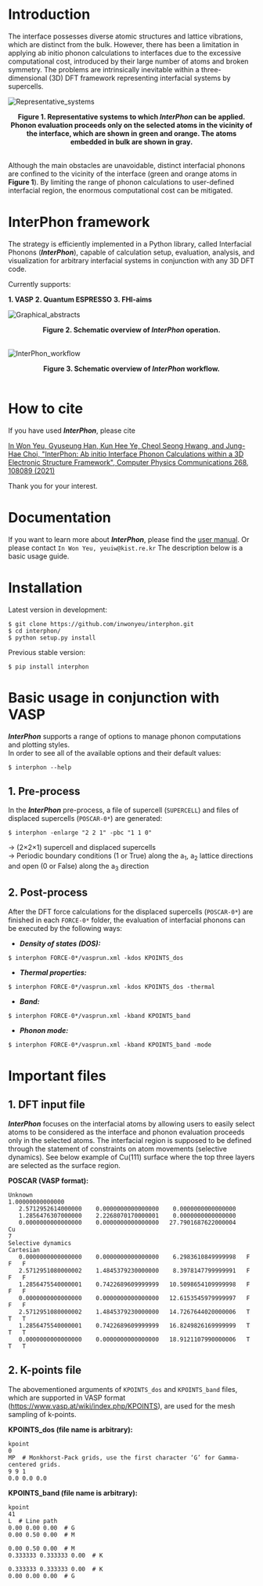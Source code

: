 # Introduction
The interface possesses diverse atomic structures and lattice vibrations, which are distinct from the bulk. However, there has been a limitation in applying ab initio phonon calculations to interfaces due to the excessive computational cost, introduced by their large number of atoms and broken symmetry. The problems are intrinsically inevitable within a three-dimensional (3D) DFT framework representing interfacial systems by supercells.

![Representative_systems](docs/source/images/Representative_systems.png)
<div align='center'><strong>Figure 1. Representative systems to which <i>InterPhon</i> can be applied. Phonon evaluation proceeds only on the selected atoms in the vicinity of the interface, which are shown in green and orange. The atoms embedded in bulk are shown in gray.</strong></div>
<br />


Although the main obstacles are unavoidable, distinct interfacial phonons are confined to the vicinity of the interface (green and orange atoms in **Figure 1**). By limiting the range of phonon calculations to user-defined interfacial region, the enormous computational cost can be mitigated.
<br />


# InterPhon framework
The strategy is efficiently implemented in a Python library, called Interfacial Phonons (***InterPhon***), capable of calculation setup, evaluation, analysis, and visualization for arbitrary interfacial systems in conjunction with any 3D DFT code.

Currently supports:

**1. VASP**
**2. Quantum ESPRESSO**
**3. FHI-aims**

![Graphical_abstracts](docs/source/images/Graphical_abstracts.png)
<div align='center'><strong>Figure 2. Schematic overview of <i>InterPhon</i> operation.</strong></div>
<br />


![InterPhon_workflow](docs/source/images/InterPhon_workflow.png)
<div align='center'><strong>Figure 3. Schematic overview of <i>InterPhon</i> workflow.</strong></div>
<br />


# How to cite
If you have used ***InterPhon***, please cite 

[In Won Yeu, Gyuseung Han, Kun Hee Ye, Cheol Seong Hwang, and Jung-Hae Choi, "InterPhon: Ab initio Interface Phonon Calculations within a 3D Electronic Structure Framework", Computer Physics Communications 268, 108089 (2021)](https://doi.org/10.1016/j.cpc.2021.108089)

Thank you for your interest.
<br />


# Documentation
If you want to learn more about ***InterPhon***, please find the [user manual](https://interphon.readthedocs.io/).
Or please contact ```In Won Yeu, yeuiw@kist.re.kr```
The description below is a basic usage guide.
<br />


# Installation
Latest version in development:

```
$ git clone https://github.com/inwonyeu/interphon.git
$ cd interphon/
$ python setup.py install
```
Previous stable version:
```
$ pip install interphon
```


# Basic usage in conjunction with VASP
***InterPhon*** supports a range of options to manage phonon computations and plotting styles.  
In order to see all of the available options and their default values:

```
$ interphon --help
```

## 1. Pre-process
In the ***InterPhon*** pre-process, a file of supercell (`SUPERCELL`) and files of displaced supercells (`POSCAR-0*`) are generated:

```
$ interphon -enlarge "2 2 1" -pbc "1 1 0"
```

-> (2×2×1) supercell and displaced supercells  
-> Periodic boundary conditions (1 or True) along the a<sub>1</sub>, a<sub>2</sub> lattice directions and open (0 or False) along the a<sub>3</sub> direction

## 2. Post-process
After the DFT force calculations for the displaced supercells (`POSCAR-0*`) are finished in each `FORCE-0*` folder, the evaluation of interfacial phonons can be executed by the following ways:

- ***Density of states (DOS):***
```
$ interphon FORCE-0*/vasprun.xml -kdos KPOINTS_dos
```

- ***Thermal properties:***
```
$ interphon FORCE-0*/vasprun.xml -kdos KPOINTS_dos -thermal
```

- ***Band:***
```
$ interphon FORCE-0*/vasprun.xml -kband KPOINTS_band
```

- ***Phonon mode:***
```
$ interphon FORCE-0*/vasprun.xml -kband KPOINTS_band -mode
```


# Important files
## 1. DFT input file
***InterPhon*** focuses on the interfacial atoms by allowing users to easily select atoms to be considered as the interface and phonon evaluation proceeds only in the selected atoms. The interfacial region is supposed to be defined through the statement of constraints on atom movements (selective dynamics).
See below example of Cu(111) surface where the top three layers are selected as the surface region.

**POSCAR (VASP format):**
```
Unknown
1.00000000000000
   2.5712952614000000    0.0000000000000000    0.0000000000000000
   1.2856476307000000    2.2268070170000001    0.0000000000000000
   0.0000000000000000    0.0000000000000000   27.7901687622000004
Cu
7
Selective dynamics
Cartesian
   0.0000000000000000    0.0000000000000000    6.2983610849999998   F   F   F
   2.5712951080000002    1.4845379230000000    8.3978147799999991   F   F   F
   1.2856475540000001    0.7422689609999999   10.5098654109999998   F   F   F
   0.0000000000000000    0.0000000000000000   12.6153545979999997   F   F   F
   2.5712951080000002    1.4845379230000000   14.7267644020000006   T   T   T
   1.2856475540000001    0.7422689609999999   16.8249826169999999   T   T   T
   0.0000000000000000    0.0000000000000000   18.9121107990000006   T   T   T
```

## 2. K-points file
The abovementioned arguments of `KPOINTS_dos` and `KPOINTS_band` files, which are supported in VASP format (<https://www.vasp.at/wiki/index.php/KPOINTS>), are used for the mesh sampling of k-points.

**KPOINTS_dos (file name is arbitrary):**
```
kpoint
0
MP  # Monkhorst-Pack grids, use the first character ‘G’ for Gamma-centered grids.
9 9 1
0.0 0.0 0.0
```

**KPOINTS_band (file name is arbitrary):**
```
kpoint
41
L  # Line path
0.00 0.00 0.00  # G
0.00 0.50 0.00  # M

0.00 0.50 0.00  # M
0.333333 0.333333 0.00  # K

0.333333 0.333333 0.00  # K
0.00 0.00 0.00  # G
```
